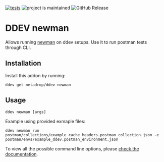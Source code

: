 [![tests](https://github.com/Metadrop/ddev-newman/actions/workflows/tests.yml/badge.svg)](https://github.com/Metadrop/ddev-newman/actions/workflows/tests.yml) ![project is maintained](https://img.shields.io/maintenance/yes/2024.svg)
![GitHub Release](https://img.shields.io/github/v/release/Metadrop/ddev-newman)


# DDEV newman

Allows running [newman](https://www.npmjs.com/package/newman) on ddev setups. Use it to run postman tests through CLI.

## Installation

Install this addon by running:

```
ddev get metadrop/ddev-newman
```

## Usage

```
ddev newman [args]
```

Example using provided exmaple files:

```
ddev newman run postman/collections/example_cache_headers.postman_collection.json -e postman/envs/example_ddev.postman_environment.json

```

To view all the possible command line options, please [check the documentation](https://www.npmjs.com/package/newman#command-line-options).
